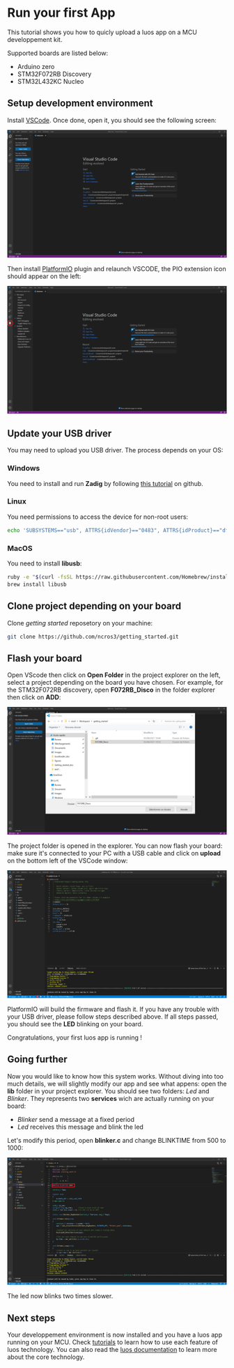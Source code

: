 # Run your first App

This tutorial shows you how to quicly upload a luos app on a MCU developpement kit.

Supported boards are listed below:
- Arduino zero
- STM32F072RB Discovery
- STM32L432KC Nucleo

## Setup development environment

Install <a href="https://code.visualstudio.com/" target="_blank">VSCode</a>. Once done, open it, you should see the following screen: 

<p align="center">
  <img src="../../_assets/img/01_getting_started/install_VSCODE.png">
</p>

Then install <a href="https://platformio.org/platformio-ide" target="_blank">PlatformIO</a> plugin and relaunch VSCODE, the PIO extension icon should appear on the left: 

<p align="center">
  <img src="../../_assets/img/01_getting_started/install_PIO.png">
</p>

## Update your USB driver

You may need to upload you USB driver. The process depends on your OS:

### Windows
You need to install and run **Zadig** by following <a href="https://github.com/profezzorn/ProffieOS/wiki/zadig" target="blank_">this tutorial</a> on github.

### Linux
You need permissions to access the device for non-root users:
```bash
echo 'SUBSYSTEMS=="usb", ATTRS{idVendor}=="0483", ATTRS{idProduct}=="df11", GROUP="plugdev", MODE="0666"' > /etc/udev/rules.d/60-luos.rules
```

### MacOS
You need to install **libusb**: 
```bash
ruby -e "$(curl -fsSL https://raw.githubusercontent.com/Homebrew/install/master/install)" < /dev/null 2> /dev/null
brew install libusb
```

## Clone project depending on your board

Clone *getting started* reposetory on your machine: 

```bash
git clone https://github.com/ncros3/getting_started.git
```

## Flash your board

Open VScode then click on **Open Folder** in the project explorer on the left, select a project depending on the board you have chosen. For example, for the STM32F072RB discovery, open **F072RB_Disco** in the folder explorer then click on **ADD**:

<p align="center">
  <img src="../../_assets/img/01_getting_started/Open_project.png">
</p>

The project folder is opened in the explorer. You can now flash your board: make sure it's connected to your PC with a USB cable and click on **upload** on the bottom left of the VSCode window:

<p align="center">
  <img src="../../_assets/img/01_getting_started/Flash_board.png">
</p>

PlatformIO will build the firmware and flash it. If you have any trouble with your USB driver, please follow steps described above. If all steps passed, you should see the **LED** blinking on your board.

Congratulations, your first luos app is running !

## Going further

Now you would like to know how this system works. Without diving into too much details, we will slightly modify our app and see what appens: open the **lib** folder in your project explorer. You should see two folders: *Led* and *Blinker*. They represents two **services** wich are actually running on your board:
- *Blinker* send a message at a fixed period
- *Led* receives this message and blink the led

Let's modify this period, open **blinker.c** and change BLINKTIME from 500 to 1000:

<p align="center">
  <img src="../../_assets/img/01_getting_started/blinktime.png">
</p>

The led now blinks two times slower.

## Next steps

Your developpement environment is now installed and you have a luos app running on your MCU. Check [tutorials](../tutorials/tutorials.md) to learn how to use each feature of luos technology. You can also read the [luos documentation](../luos-technology/luos_tech.md) to learn more about the core technology.